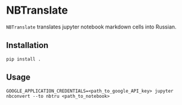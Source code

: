 # NBTranslate

`NBTranslate` translates jupyter notebook markdown cells into Russian.

## Installation

```
pip install .
```

## Usage

```
GOOGLE_APPLICATION_CREDENTIALS=<path_to_google_API_key> jupyter nbconvert --to nbtru <path_to_notebook>
```
